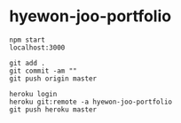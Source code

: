 # hyewon-joo-portfolio
```
npm start
localhost:3000

git add .
git commit -am ""
git push origin master

heroku login
heroku git:remote -a hyewon-joo-portfolio
git push heroku master
```
